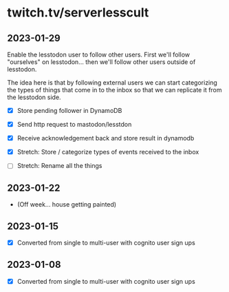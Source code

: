 # twitch.tv/serverlesscult

## 2023-01-29

Enable the lesstodon user to follow other users.  First we'll follow "ourselves" on lesstodon... then we'll follow other users outside of lesstodon.

The idea here is that by following external users we can start categorizing the types of things that come in to the inbox so that we can replicate it from the lesstodon side.

  - [x] Store pending follower in DynamoDB
  - [x] Send http request to mastodon/lesstdon
  - [x] Receive acknowledgement back and store result in dynamodb
  - [x] Stretch: Store / categorize types of events received to the inbox
  - [ ] Stretch: Rename all the things


## 2023-01-22
  - (Off week... house getting painted)

## 2023-01-15
  - [x] Converted from single to multi-user with cognito user sign ups

## 2023-01-08
  - [x] Converted from single to multi-user with cognito user sign ups

